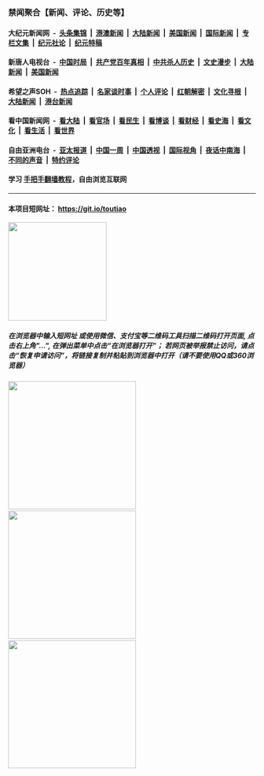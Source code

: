 ### 禁闻聚合【新闻、评论、历史等】

#### 大纪元新闻网 &nbsp;-&nbsp; [头条集锦](indexes/E头条集锦.md?t=02131411) &nbsp;|&nbsp; [港澳新闻](indexes/E港澳新闻.md?t=02131411)  &nbsp;|&nbsp; [大陆新闻](indexes/E大陆新闻.md?t=02131411) &nbsp;|&nbsp; [美国新闻](indexes/E美国新闻.md?t=02131411) &nbsp;|&nbsp; [国际新闻](indexes/E国际新闻.md?t=02131411) &nbsp;|&nbsp; [专栏文集](indexes/E专栏文集.md?t=02131411) &nbsp;|&nbsp; [纪元社论](indexes/E纪元社论.md?t=02131411) &nbsp;|&nbsp; [纪元特稿](indexes/E纪元特稿.md?t=02131411) 

#### 新唐人电视台 &nbsp;-&nbsp; [中国时局](indexes/N中国时局.md?t=02131411) &nbsp;|&nbsp; [共产党百年真相](indexes/N共产党百年真相.md?t=02131411) &nbsp;|&nbsp; [中共杀人历史](indexes/N中共杀人历史.md?t=02131411) &nbsp;|&nbsp; [文史漫步](indexes/N文史漫步.md?t=02131411) &nbsp;|&nbsp; [大陆新闻](indexes/N大陆新闻.md?t=02131411) &nbsp;|&nbsp; [美国新闻](indexes/N美国新闻.md?t=02131411)

#### 希望之声SOH &nbsp;-&nbsp; [热点追踪](indexes/H热点追踪.md?t=02131411) &nbsp;|&nbsp; [名家谈时事](indexes/H名家谈时事.md?t=02131411) &nbsp;|&nbsp; [个人评论](indexes/H个人评论.md?t=02131411)  &nbsp;|&nbsp; [红朝解密](indexes/H红朝解密.md?t=02131411) &nbsp;|&nbsp; [文化寻根](indexes/H文化寻根.md?t=02131411) &nbsp;|&nbsp; [大陆新闻](indexes/H大陆新闻.md?t=02131411) &nbsp;|&nbsp; [港台新闻](indexes/H港台新闻.md?t=02131411)

#### 看中国新闻网 &nbsp;-&nbsp; [看大陆](indexes/S看大陆.md?t=02131411) &nbsp;|&nbsp; [看官场](indexes/S看官场.md?t=02131411) &nbsp;|&nbsp; [看民生](indexes/S看民生.md?t=02131411)  &nbsp;|&nbsp; [看博谈](indexes/S看博谈.md?t=02131411) &nbsp;|&nbsp; [看财经](indexes/S看财经.md?t=02131411) &nbsp;|&nbsp; [看史海](indexes/S看史海.md?t=02131411) &nbsp;|&nbsp; [看文化](indexes/S看文化.md?t=02131411) &nbsp;|&nbsp; [看生活](indexes/S看生活.md?t=02131411) &nbsp;|&nbsp; [看世界](indexes/S看世界.md?t=02131411)

#### 自由亚洲电台 &nbsp;-&nbsp; [亚太报道](indexes/R亚太报道.md?t=02131411) &nbsp;|&nbsp; [中国一周](indexes/R中国一周.md?t=02131411) &nbsp;|&nbsp; [中国透视](indexes/R中国透视.md?t=02131411)  &nbsp;|&nbsp; [国际视角](indexes/R国际视角.md?t=02131411) &nbsp;|&nbsp; [夜话中南海](indexes/R夜话中南海.md?t=02131411) &nbsp;|&nbsp; [不同的声音](indexes/R不同的声音.md?t=02131411) &nbsp;|&nbsp; [特约评论](indexes/R特约评论.md?t=02131411)

#### 学习 [手把手翻墙教程](https://github.com/gfw-breaker/guides/wiki)，自由浏览互联网

----

#### 本项目短网址： https://git.io/toutiao
<img src="https://raw.githubusercontent.com/gfw-breaker/banned-news/master/scripts/img/qr.png" width="200px"/>  

##### 在浏览器中输入短网址 或使用微信、支付宝等二维码工具扫描二维码打开页面, 点击右上角"...", 在弹出菜单中点击“在浏览器打开”； 若网页被举报禁止访问，请点击“恢复申请访问”，将链接复制并粘贴到浏览器中打开（请不要使用QQ或360浏览器）

<img src="https://raw.githubusercontent.com/gfw-breaker/banned-news/master/scripts/img/1.png" width="260px"/> &nbsp; <img src="https://raw.githubusercontent.com/gfw-breaker/banned-news/master/scripts/img/2.png" width="260px"/> &nbsp; <img src="https://raw.githubusercontent.com/gfw-breaker/banned-news/master/scripts/img/3.png" width="260px"/>
